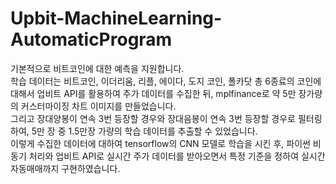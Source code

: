 # Upbit-MachineLearning-AutomaticProgram
기본적으로 비트코인에 대한 예측을 지원합니다.</br>
학습 데이터는 비트코인, 이더리움, 리플, 에이다, 도지 코인, 폴카닷 총 6종료의 코인에 대해서 업비트 API를 활용하여 주가 데이터를 수집한 뒤, mplfinance로 약 5만 장가량의 커스터마이징 차트 이미지를 만들었습니다.</br>
그리고 장대양봉이 연속 3번 등장할 경우와 장대음봉이 연속 3번 등장할 경우로 필터링하여, 5만 장 중 1.5만장 가량의 학습 데이터를 추출할 수 있었습니다.</br>
이렇게 수집한 데이터에 대하여 tensorflow의 CNN 모델로 학습을 시킨 후, 파이썬 비동기 처리와 업비트 API로 실시간 주가 데이터를 받아오면서 특정 기준을 정하여 실시간 자동매매까지 구현하였습니다.</br>
